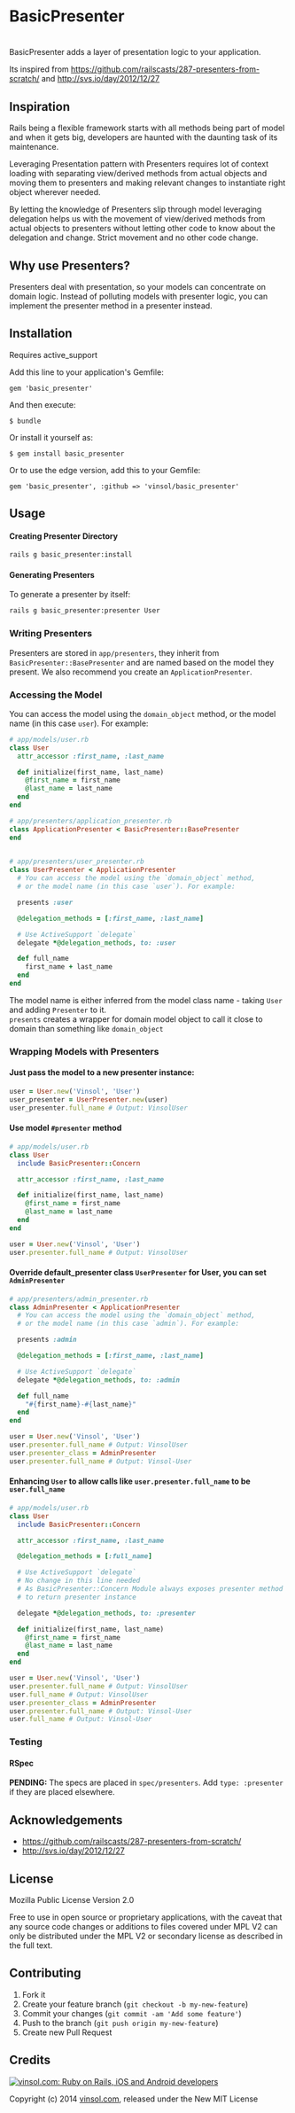 # BasicPresenter
# 



BasicPresenter adds a layer of presentation logic to your application.

Its inspired from https://github.com/railscasts/287-presenters-from-scratch/ and
http://svs.io/day/2012/12/27

## Inspiration

Rails being a flexible framework starts with all methods being part of model and
when it gets big, developers are haunted with the daunting task of its maintenance.

Leveraging Presentation pattern with Presenters requires lot of context loading with
separating view/derived methods from actual objects and moving them to presenters and making
relevant changes to instantiate right object wherever needed.

By letting the knowledge of Presenters slip through model leveraging delegation helps us with
the movement of view/derived methods from actual objects to presenters without letting other
code to know about the delegation and change. Strict movement and no other code change.

## Why use Presenters?

Presenters deal with presentation, so your models can concentrate on
domain logic. Instead of polluting models with presenter logic, you can implement the
presenter method in a presenter instead.

## Installation

Requires active_support

Add this line to your application&#39;s Gemfile:

    gem 'basic_presenter'

And then execute:

    $ bundle

Or install it yourself as:

    $ gem install basic_presenter

Or to use the edge version, add this to your Gemfile:

    gem 'basic_presenter', :github => 'vinsol/basic_presenter'

## Usage


#### Creating Presenter Directory

```sh
rails g basic_presenter:install
```

#### Generating Presenters

To generate a presenter by itself:

```sh
rails g basic_presenter:presenter User
```

### Writing Presenters

Presenters are stored in `app/presenters`, they inherit from
`BasicPresenter::BasePresenter` and are named based on the model they
present. We also recommend you create an `ApplicationPresenter`.

### Accessing the Model

You can access the model using the `domain_object` method, or the model name (in this case `user`). For example:


```ruby
# app/models/user.rb
class User
  attr_accessor :first_name, :last_name

  def initialize(first_name, last_name)
    @first_name = first_name
    @last_name = last_name
  end 
end

# app/presenters/application_presenter.rb
class ApplicationPresenter < BasicPresenter::BasePresenter 
end
  

# app/presenters/user_presenter.rb
class UserPresenter < ApplicationPresenter
  # You can access the model using the `domain_object` method,
  # or the model name (in this case `user`). For example:

  presents :user

  @delegation_methods = [:first_name, :last_name]

  # Use ActiveSupport `delegate`
  delegate *@delegation_methods, to: :user

  def full_name
    first_name + last_name
  end
end
```

The model name is either inferred from the model class name - taking
`User` and adding `Presenter` to it.  
`presents` creates a wrapper for domain model object to call it close to
domain than something like `domain_object`


### Wrapping Models with Presenters

#### Just pass the model to a new presenter instance:

```ruby
user = User.new('Vinsol', 'User')
user_presenter = UserPresenter.new(user)
user_presenter.full_name # Output: VinsolUser
```

#### Use model `#presenter` method

```ruby
# app/models/user.rb
class User
  include BasicPresenter::Concern

  attr_accessor :first_name, :last_name

  def initialize(first_name, last_name)
    @first_name = first_name
    @last_name = last_name
  end
end

user = User.new('Vinsol', 'User')
user.presenter.full_name # Output: VinsolUser
```

#### Override default_presenter class `UserPresenter` for User, you can set `AdminPresenter`

```ruby
# app/presenters/admin_presenter.rb
class AdminPresenter < ApplicationPresenter
  # You can access the model using the `domain_object` method,
  # or the model name (in this case `admin`). For example:

  presents :admin

  @delegation_methods = [:first_name, :last_name]

  # Use ActiveSupport `delegate`
  delegate *@delegation_methods, to: :admin

  def full_name
    "#{first_name}-#{last_name}"
  end
end

user = User.new('Vinsol', 'User')
user.presenter.full_name # Output: VinsolUser
user.presenter_class = AdminPresenter
user.presenter.full_name # Output: Vinsol-User
```

#### Enhancing `User` to allow calls like `user.presenter.full_name` to be `user.full_name`

```ruby
# app/models/user.rb
class User
  include BasicPresenter::Concern

  attr_accessor :first_name, :last_name

  @delegation_methods = [:full_name]

  # Use ActiveSupport `delegate`
  # No change in this line needed
  # As BasicPresenter::Concern Module always exposes presenter method
  # to return presenter instance

  delegate *@delegation_methods, to: :presenter

  def initialize(first_name, last_name)
    @first_name = first_name
    @last_name = last_name
  end
end

user = User.new('Vinsol', 'User')
user.presenter.full_name # Output: VinsolUser
user.full_name # Output: VinsolUser
user.presenter_class = AdminPresenter
user.presenter.full_name # Output: Vinsol-User
user.full_name # Output: Vinsol-User
```


### Testing

#### RSpec

**PENDING:** The specs are placed in `spec/presenters`. Add `type: :presenter` if they are placed elsewhere.

## Acknowledgements

- https://github.com/railscasts/287-presenters-from-scratch/
- http://svs.io/day/2012/12/27

## License

Mozilla Public License Version 2.0

Free to use in open source or proprietary applications, with the
caveat that any source code changes or additions to files covered
under MPL V2 can only be distributed under the MPL V2 or secondary
license as described in the full text.

## Contributing

1. Fork it
2. Create your feature branch (`git checkout -b my-new-feature`)
3. Commit your changes (`git commit -am 'Add some feature'`)
4. Push to the branch (`git push origin my-new-feature`)
5. Create new Pull Request

## Credits

[![vinsol.com: Ruby on Rails, iOS and Android
developers](http://vinsol.com/vin_logo.png "Ruby on Rails, iOS and
Android developers")](http://vinsol.com)

Copyright (c) 2014 [vinsol.com](http://vinsol.com "Ruby on Rails, iOS
and Android developers"), released under the New MIT License

